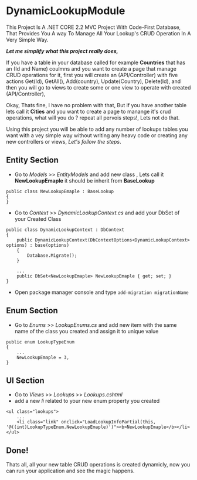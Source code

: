 # DynamicLookupModule

This Project Is A .NET CORE 2.2 MVC Project With Code-First Database, That Provides You A way To Manage All Your Lookup's CRUD Operation In A Very Simple Way.

**_Let me simplify what this project really does,_**

If you have a table in your database called for example **Countries** that has an (Id and Name) coulmns and you want to create a page that manage CRUD operations for it, first you will create an (API/Controller) with five actions Get(Id), GetAll(), Add(country), Update(Country), Delete(Id),
and then you will go to views to create some or one view to operate with created (API/Controller),

Okay, Thats fine, I have no problem with that, 
But if you have another table lets call it **Cities** and you want to create a page to manange it's crud operations, what will you do ? repeat all pervois steps!, Lets not do that.

Using this project you will be able to add any number of lookups tables you want with a vey simple way without writing any heavy code or creating any new controllers or views, _Let's follow the steps_.

## Entity Section
- Go to _Models_ >> _EntityModels_ and add new class , Lets call it **NewLookupEmaple** it should be inherit from **BaseLookup**
```
public class NewLookupEmaple : BaseLookup
{
}
```
- Go to _Context_ >> _DynamicLookupContext.cs_ and add your DbSet of your Created Class
```
public class DynamicLookupContext : DbContext
{
    public DynamicLookupContext(DbContextOptions<DynamicLookupContext> options) : base(options)
    {
        Database.Migrate();
    }

    ...
    public DbSet<NewLookupEmaple> NewLookupEmaple { get; set; }
}
```
- Open package manager console and type 
```add-migration migrationName```


## Enum Section
- Go to _Enums_ >> _LookupEnums.cs_ and add new item with the same name of the class you created and assign it to unique value
```
public enum LookupTypeEnum
{
    ...
    NewLookupEmaple = 3,
}
```


## UI Section
- Go to _Views_ >> _Lookups_ >> _Lookups.cshtml_
- add a new _li_ related to your new enum property you created
```
<ul class="lookups">
    ...
    <li class="link" onclick="LoadLookupInfoPartial(this, '@((int)LookupTypeEnum.NewLookupEmaple)')"><b>NewLookupEmaple</b></li>
</ul>
```

## Done!
Thats all, all your new table CRUD operations is created dynamicly, now you can run your application and see the magic happens.
